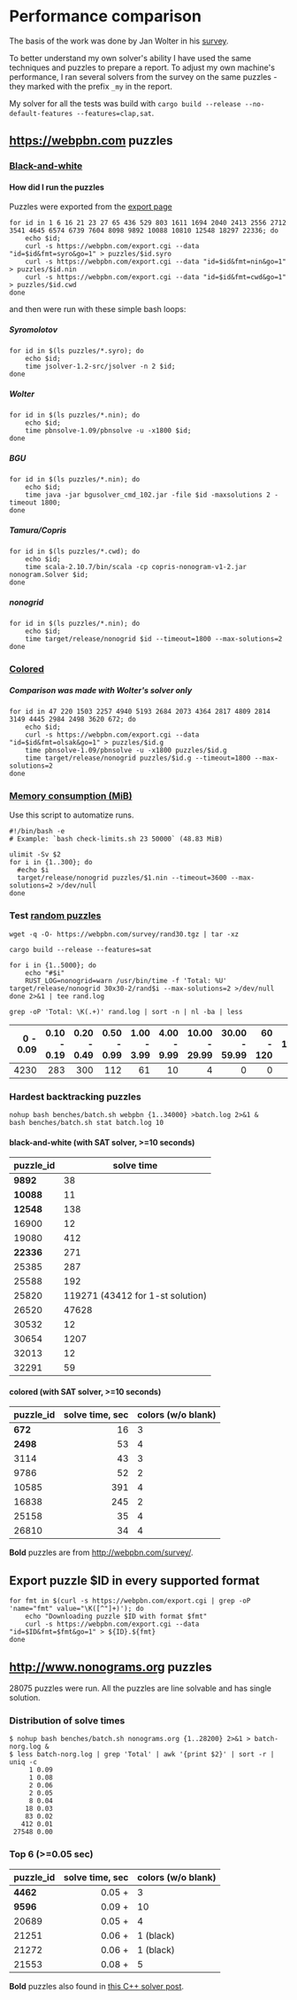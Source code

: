 # Performance comparison

The basis of the work was done by Jan Wolter in his [survey](https://webpbn.com/survey).

To better understand my own solver's ability I have used the same techniques and puzzles
to prepare a report. To adjust my own machine's performance, I ran several solvers
from the survey on the same puzzles - they marked with the prefix `_my` in the report.

My solver for all the tests was build with `cargo build --release --no-default-features --features=clap,sat`.


## https://webpbn.com puzzles

### [Black-and-white](perf.csv)

#### How did I run the puzzles

Puzzles were exported from the [export page](https://webpbn.com/export.cgi)

```
for id in 1 6 16 21 23 27 65 436 529 803 1611 1694 2040 2413 2556 2712 3541 4645 6574 6739 7604 8098 9892 10088 10810 12548 18297 22336; do
    echo $id;
    curl -s https://webpbn.com/export.cgi --data "id=$id&fmt=syro&go=1" > puzzles/$id.syro
    curl -s https://webpbn.com/export.cgi --data "id=$id&fmt=nin&go=1" > puzzles/$id.nin
    curl -s https://webpbn.com/export.cgi --data "id=$id&fmt=cwd&go=1" > puzzles/$id.cwd
done
```

and then were run with these simple bash loops:

##### Syromolotov

```
for id in $(ls puzzles/*.syro); do
    echo $id;
    time jsolver-1.2-src/jsolver -n 2 $id;
done
```

##### Wolter

```
for id in $(ls puzzles/*.nin); do
    echo $id;
    time pbnsolve-1.09/pbnsolve -u -x1800 $id;
done
```

##### BGU

```
for id in $(ls puzzles/*.nin); do
    echo $id;
    time java -jar bgusolver_cmd_102.jar -file $id -maxsolutions 2 -timeout 1800;
done
```

##### Tamura/Copris

```
for id in $(ls puzzles/*.cwd); do
    echo $id;
    time scala-2.10.7/bin/scala -cp copris-nonogram-v1-2.jar nonogram.Solver $id;
done
```

##### nonogrid

```
for id in $(ls puzzles/*.nin); do
    echo $id;
    time target/release/nonogrid $id --timeout=1800 --max-solutions=2
done
```


### [Colored](perf-color.csv)

##### Comparison was made with Wolter's solver only

```
for id in 47 220 1503 2257 4940 5193 2684 2073 4364 2817 4809 2814 3149 4445 2984 2498 3620 672; do
    echo $id;
    curl -s https://webpbn.com/export.cgi --data "id=$id&fmt=olsak&go=1" > puzzles/$id.g
    time pbnsolve-1.09/pbnsolve -u -x1800 puzzles/$id.g
    time target/release/nonogrid puzzles/$id.g --timeout=1800 --max-solutions=2
done
```


### [Memory consumption (MiB)](memory.csv)

Use this script to automatize runs.

```
#!/bin/bash -e
# Example: `bash check-limits.sh 23 50000` (48.83 MiB)

ulimit -Sv $2
for i in {1..300}; do
  #echo $i
  target/release/nonogrid puzzles/$1.nin --timeout=3600 --max-solutions=2 >/dev/null
done
```


### Test [random puzzles](https://webpbn.com/survey/#rand)

```
wget -q -O- https://webpbn.com/survey/rand30.tgz | tar -xz

cargo build --release --features=sat

for i in {1..5000}; do
    echo "#$i"
    RUST_LOG=nonogrid=warn /usr/bin/time -f 'Total: %U' target/release/nonogrid 30x30-2/rand$i --max-solutions=2 >/dev/null
done 2>&1 | tee rand.log

grep -oP 'Total: \K(.+)' rand.log | sort -n | nl -ba | less
```

| 0 - 0.09 | 0.10 - 0.19 | 0.20 - 0.49 | 0.50 - 0.99 | 1.00 - 3.99 | 4.00 - 9.99 | 10.00 - 29.99 | 30.00 - 59.99 | 60 - 120 | 120+ |
|---------:|------------:|------------:|------------:|------------:|------------:|--------------:|--------------:|---------:|-----:|
|     4230 |         283 |         300 |         112 |          61 |          10 |             4 |              0|         0|     0|


### Hardest backtracking puzzles

```
nohup bash benches/batch.sh webpbn {1..34000} >batch.log 2>&1 &
bash benches/batch.sh stat batch.log 10
```

#### black-and-white (with SAT solver, >=10 seconds)

| puzzle_id | solve time |
|-----------|------------|
| **9892**  | 38         |
| **10088** | 11         |
| **12548** | 138        |
| 16900     | 12         |
| 19080     | 412        |
| **22336** | 271        |
| 25385     | 287        |
| 25588     | 192        |
| 25820     | 119271 (43412 for 1-st solution)
| 26520     | 47628      |
| 30532     | 12         |
| 30654     | 1207       |
| 32013     | 12         |
| 32291     | 59         |

#### colored (with SAT solver, >=10 seconds)

| puzzle_id | solve time, sec | colors (w/o blank) |
|-----------|----------------:|--------------------|
| **672**   | 16              | 3                  |
| **2498**  | 53              | 4                  |
| 3114      | 43              | 3                  |
| 9786      | 52              | 2                  |
| 10585     | 391             | 4                  |
| 16838     | 245             | 2                  |
| 25158     | 35              | 4                  |
| 26810     | 34              | 4                  |

**Bold** puzzles are from http://webpbn.com/survey/.


## Export puzzle $ID in every supported format

```
for fmt in $(curl -s https://webpbn.com/export.cgi | grep -oP 'name="fmt" value="\K([^"]+)'); do
    echo "Downloading puzzle $ID with format $fmt"
    curl -s https://webpbn.com/export.cgi --data "id=$ID&fmt=$fmt&go=1" > ${ID}.${fmt}
done
```



## http://www.nonograms.org puzzles

28075 puzzles were run. All the puzzles are line solvable and has single solution.

### Distribution of solve times

```
$ nohup bash benches/batch.sh nonograms.org {1..28200} 2>&1 > batch-norg.log &
$ less batch-norg.log | grep 'Total' | awk '{print $2}' | sort -r | uniq -c
     1 0.09
     1 0.08
     2 0.06
     2 0.05
     8 0.04
    18 0.03
    83 0.02
   412 0.01
 27548 0.00
```

### Top 6 (>=0.05 sec)

| puzzle_id | solve time, sec | colors (w/o blank) |
|-----------|----------------:|--------------------|
| **4462**  | 0.05 +          | 3
| **9596**  | 0.09 +          | 10
| 20689     | 0.05 +          | 4
| 21251     | 0.06 +          | 1 (black)
| 21272     | 0.06 +          | 1 (black)
| 21553     | 0.08 +          | 5


**Bold** puzzles also found in [this C++ solver post](
https://izaron.github.io/post/solving-colored-japanese-crosswords-with-the-speed-of-light/#what-decreases-the-execution-time).
